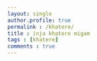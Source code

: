 ```yaml
---
layout: single
author.profile: true
permalink : /khatere/
title : inja khatere migam
tags : [khatere]
comments : true
---
```



